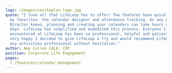 ```yaml
---
logo: /images/cms/kaplan-logo.jpg
quote: "I love all that LifeLoop has to offer! Two features have quickly become
  my favorites: the calendar designer and attendance tracking. As any Activities
  Director knows, planning and creating your calendars can take hours or even
  days. LifeLoop has simplified and expedited this process. Everyone I have
  encountered at LifeLoop has been so professional, helpful and patient. I am
  very happy I decided to give LifeLoop a try and would recommend LifeLoop to
  any activities professional without hesitation."
author: Amy Cullen CALA, CDP
position: Corporate Life Engagement
pages:
  - /features/calendar-management
---
```

